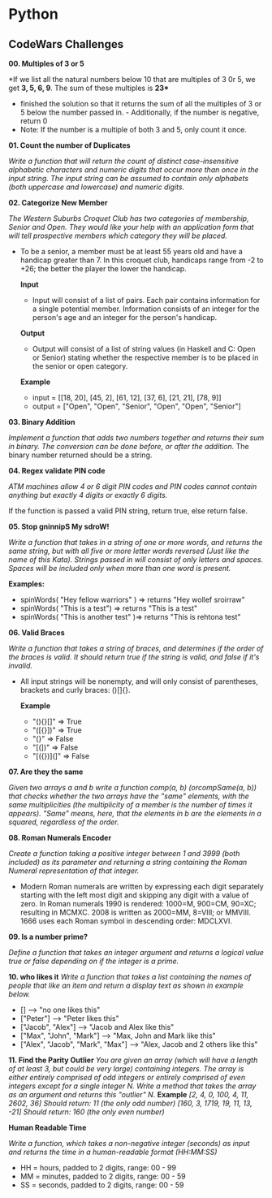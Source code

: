 # Python

## CodeWars Challenges

**00. Multiples of 3 or 5**

\*If we list all the natural numbers below 10 that are multiples of 3 0r 5, we get **3, 5, 6, 9**. The sum of these multiples is **23\***

- finished the solution so that it returns the sum of all the multiples of 3 or 5 below the number passed in. - Additionally, if the number is negative, return 0
- Note: If the number is a multiple of both 3 and 5, only count it once.

**01. Count the number of Duplicates**

_Write a function that will return the count of distinct case-insensitive alphabetic characters and numeric digits that occur more than once in the input string. The input string can be assumed to contain only alphabets (both uppercase and lowercase) and numeric digits._

**02. Categorize New Member**

_The Western Suburbs Croquet Club has two categories of membership, Senior and Open. They would like your help with an application form that will tell prospective members which category they will be placed._

- To be a senior, a member must be at least 55 years old and have a handicap greater than 7. In this croquet club, handicaps range from -2 to +26; the better the player the lower the handicap.

  **Input**

  - Input will consist of a list of pairs. Each pair contains information for a single potential member. Information consists of an integer for the person's age and an integer for the person's handicap.

  **Output**

  - Output will consist of a list of string values (in Haskell and C: Open or Senior) stating whether the respective member is to be placed in the senior or open category.

  **Example**

  - input = [[18, 20], [45, 2], [61, 12], [37, 6], [21, 21], [78, 9]]
  - output = ["Open", "Open", "Senior", "Open", "Open", "Senior"]

**03. Binary Addition**

_Implement a function that adds two numbers together and returns their sum in binary. The conversion can be done before, or after the addition._
The binary number returned should be a string.

**04. Regex validate PIN code**

_ATM machines allow 4 or 6 digit PIN codes and PIN codes cannot contain anything but exactly 4 digits or exactly 6 digits._

If the function is passed a valid PIN string, return true, else return false.

**05. Stop gninnipS My sdroW!**

_Write a function that takes in a string of one or more words, and returns the same string, but with all five or more letter words reversed (Just like the name of this Kata). Strings passed in will consist of only letters and spaces. Spaces will be included only when more than one word is present._

**Examples:**

- spinWords( "Hey fellow warriors" ) => returns "Hey wollef sroirraw"
- spinWords( "This is a test") => returns "This is a test"
- spinWords( "This is another test" )=> returns "This is rehtona test"

**06. Valid Braces**

_Write a function that takes a string of braces, and determines if the order of the braces is valid. It should return true if the string is valid, and false if it's invalid._

- All input strings will be nonempty, and will only consist of parentheses, brackets and curly braces: ()[]{}.

  **Example**

  - "(){}[]" => True
  - "([{}])" => True
  - "(}" => False
  - "[(])" => False
  - "[({})](]" => False

**07. Are they the same**

_Given two arrays a and b write a function comp(a, b) (orcompSame(a, b)) that checks whether the two arrays have the "same" elements, with the same multiplicities (the multiplicity of a member is the number of times it appears). "Same" means, here, that the elements in b are the elements in a squared, regardless of the order._

**08. Roman Numerals Encoder**

_Create a function taking a positive integer between 1 and 3999 (both included) as its parameter and returning a string containing the Roman Numeral representation of that integer._

- Modern Roman numerals are written by expressing each digit separately starting with the left most digit and skipping any digit with a value of zero. In Roman numerals 1990 is rendered: 1000=M, 900=CM, 90=XC; resulting in MCMXC. 2008 is written as 2000=MM, 8=VIII; or MMVIII. 1666 uses each Roman symbol in descending order: MDCLXVI.

**09. Is a number prime?**

_Define a function that takes an integer argument and returns a logical value true or false depending on if the integer is a prime._

**10. who likes it**
_Write a function that takes a list containing the names of people that like an item and return a display text as shown in example below._

- [] --> "no one likes this"
- ["Peter"] --> "Peter likes this"
- ["Jacob", "Alex"] --> "Jacob and Alex like this"
- ["Max", "John", "Mark"] --> "Max, John and Mark like this"
- ["Alex", "Jacob", "Mark", "Max"] --> "Alex, Jacob and 2 others like this"

**11. Find the Parity Outlier**
_You are given an array (which will have a length of at least 3, but could be very large) containing integers. The array is either entirely comprised of odd integers or entirely comprised of even integers except for a single integer N. Write a method that takes the array as an argument and returns this "outlier" N._
**Example**
_[2, 4, 0, 100, 4, 11, 2602, 36]_
_Should return: 11 (the only odd number)_
_[160, 3, 1719, 19, 11, 13, -21]_
_Should return: 160 (the only even number)_

**Human Readable Time**

_Write a function, which takes a non-negative integer (seconds) as input and returns the time in a human-readable format (HH:MM:SS)_

- HH = hours, padded to 2 digits, range: 00 - 99
- MM = minutes, padded to 2 digits, range: 00 - 59
- SS = seconds, padded to 2 digits, range: 00 - 59
